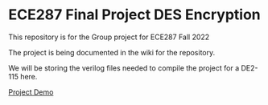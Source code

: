 # ECE287 Final Project DES Encryption
This repository is for the Group project for ECE287 Fall 2022

The project is being documented in the wiki for the repository.

We will be storing the verilog files needed to compile the project for a DE2-115 here.

[Project Demo](https://youtu.be/MuJubp8wAwM)
